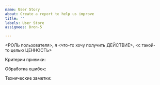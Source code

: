 ```yaml
---
name: User Story
about: Create a report to help us improve
title: ''
labels: User Store
assignees: Dron-5

---
```


<РОЛЬ пользователя>, я <что-то хочу получить ДЕЙСТВИЕ>, <с такой-то целью ЦЕННОСТЬ>

Критерии приемки:

Обработка ошибок:

Технические заметки:
